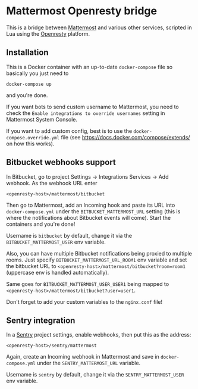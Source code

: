 # Mattermost Openresty bridge

This is a bridge between [Mattermost](https://openresty.org/en/) and various other services,
scripted in Lua using the [Openresty](https://openresty.org/en/) platform.

## Installation

This is a Docker container with an up-to-date `docker-compose` file so basically you just need to
```
docker-compose up
```
and you're done.

If you want bots to send custom username to Mattermost, you need to check the
`Enable integrations to override usernames` setting in Mattermost System Console.

If you want to add custom config, best is to use the `docker-compose.override.yml` file
(see <https://docs.docker.com/compose/extends/> on how this works).

## Bitbucket webhooks support

In Bitbucket, go to project Settings -> Integrations Services -> Add webhook. As the webhook URL enter
```
<openresty-host>/mattermost/bitbucket
```
Then go to Mattermost, add an Incoming hook and paste its URL
into `docker-compose.yml` under the `BITBUCKET_MATTERMOST_URL` setting (this is where the notifications
about Bitbucket events will come). Start the containers and you're done!

Username is `bitbucket` by default, change it via the `BITBUCKET_MATTERMOST_USER` env variable.

Also, you can have multiple Bitbucket notifications being proxied to multiple rooms.
Just specify `BITBUCKET_MATTERMOST_URL_ROOM1` env variable and set the bitbucket
URL to `<openresty-host>/mattermost/bitbucket?room=room1` (uppercase env is handled automatically).

Same goes for `BITBUCKET_MATTERMOST_USER_USER1` being mapped to
`<openresty-host>/mattermost/bitbucket?user=user1`.

Don't forget to add your custom variables to the `nginx.conf` file!

## Sentry integration

In a [Sentry](https://sentry.io/welcome/) project settings, enable webhooks, then put this as the address:
```
<openresty-host>/sentry/mattermost
```
Again, create an Incoming webhook in Mattermost and save in `docker-compose.yml` under the
`SENTRY_MATTERMOST_URL` variable.

Username is `sentry` by default, change it via the `SENTRY_MATTERMOST_USER` env variable.
